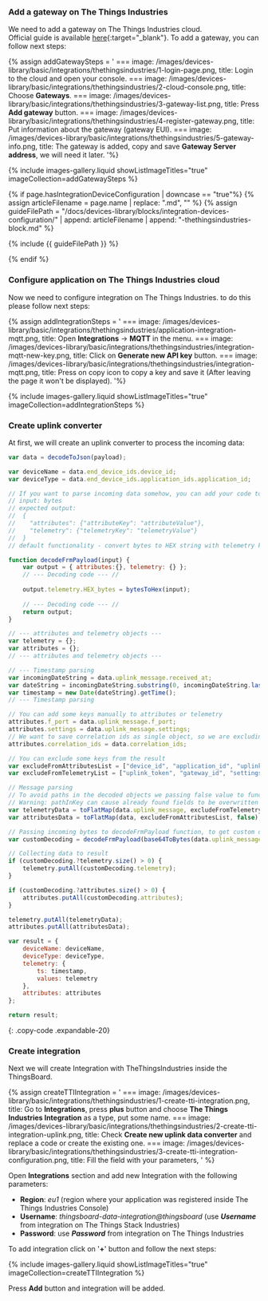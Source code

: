 ### Add a gateway on The Things Industries

We need to add a gateway on The Things Industries cloud.  
Official guide is available [here](https://support.milesight-iot.com/support/solutions/articles/73000514119-how-to-connect-milesight-gateway-to-the-things-stack-v3-via-semtech-packet-forwarder){:target="_blank"}.
To add a gateway, you can follow next steps:  

{% assign addGatewaySteps = '
    ===
        image: /images/devices-library/basic/integrations/thethingsindustries/1-login-page.png,
        title: Login to the cloud and open your console.
    ===
        image: /images/devices-library/basic/integrations/thethingsindustries/2-cloud-console.png,
        title: Choose **Gateways**.
    ===
        image: /images/devices-library/basic/integrations/thethingsindustries/3-gateway-list.png,
        title: Press **Add gateway** button.
    ===
        image: /images/devices-library/basic/integrations/thethingsindustries/4-register-gateway.png,
        title: Put information about the gateway (gateway EUI).
    ===
        image: /images/devices-library/basic/integrations/thethingsindustries/5-gateway-info.png,
        title: The gateway is added, copy and save **Gateway Server address**, we will need it later. 
'%}

{% include images-gallery.liquid showListImageTitles="true" imageCollection=addGatewaySteps %}

{% if page.hasIntegrationDeviceConfiguration | downcase == "true"%}
{% assign articleFilename = page.name |  replace: ".md", "" %}
{% assign guideFilePath = "/docs/devices-library/blocks/integration-devices-configuration/" | append: articleFilename | append: "-thethingsindustries-block.md" %}

{% include {{ guideFilePath }} %}

{% endif %}

### Configure application on The Things Industries cloud

Now we need to configure integration on The Things Industries. to do this please follow next steps:  

{% assign addIntegrationSteps = '
    ===
        image: /images/devices-library/basic/integrations/thethingsindustries/application-integration-mqtt.png,
        title: Open <b>Integrations</b> -> <b>MQTT</b> in the menu.
    ===
        image: /images/devices-library/basic/integrations/thethingsindustries/integration-mqtt-new-key.png,
        title: Click on <b>Generate new API key</b> button.
    ===
        image: /images/devices-library/basic/integrations/thethingsindustries/integration-mqtt.png,
        title: Press on copy icon to copy a key and save it (After leaving the page it won't be displayed).
'%}

{% include images-gallery.liquid showListImageTitles="true" imageCollection=addIntegrationSteps %}


### Create uplink converter

At first, we will create an uplink converter to process the incoming data:

```javascript
var data = decodeToJson(payload);

var deviceName = data.end_device_ids.device_id;
var deviceType = data.end_device_ids.application_ids.application_id;

// If you want to parse incoming data somehow, you can add your code to this function.
// input: bytes 
// expected output: 
//  {
//    "attributes": {"attributeKey": "attributeValue"},
//    "telemetry": {"telemetryKey": "telemetryValue"}
//  }
// default functionality - convert bytes to HEX string with telemetry key "HEX_bytes"

function decodeFrmPayload(input) {
    var output = { attributes:{}, telemetry: {} };
    // --- Decoding code --- //
    
    output.telemetry.HEX_bytes = bytesToHex(input);
    
    // --- Decoding code --- //
    return output;
}

// --- attributes and telemetry objects ---
var telemetry = {};
var attributes = {};
// --- attributes and telemetry objects ---

// --- Timestamp parsing
var incomingDateString = data.uplink_message.received_at;
var dateString = incomingDateString.substring(0, incomingDateString.lastIndexOf(".")+3) + "Z";
var timestamp = new Date(dateString).getTime();
// --- Timestamp parsing

// You can add some keys manually to attributes or telemetry
attributes.f_port = data.uplink_message.f_port;
attributes.settings = data.uplink_message.settings;
// We want to save correlation ids as single object, so we are excluding them from attributes parse and add manually
attributes.correlation_ids = data.correlation_ids;

// You can exclude some keys from the result
var excludeFromAttributesList = ["device_id", "application_id", "uplink_message", "correlation_ids"];
var excludeFromTelemetryList = ["uplink_token", "gateway_id", "settings"];

// Message parsing
// To avoid paths in the decoded objects we passing false value to function as "pathInKey" argument.
// Warning: pathInKey can cause already found fields to be overwritten with the last value found, e.g. receive_at from uplink_message will be written receive_at in the root.
var telemetryData = toFlatMap(data.uplink_message, excludeFromTelemetryList, false);
var attributesData = toFlatMap(data, excludeFromAttributesList, false);

// Passing incoming bytes to decodeFrmPayload function, to get custom decoding
var customDecoding = decodeFrmPayload(base64ToBytes(data.uplink_message.frm_payload));

// Collecting data to result
if (customDecoding.?telemetry.size() > 0) {
    telemetry.putAll(customDecoding.telemetry);
}

if (customDecoding.?attributes.size() > 0) {
    attributes.putAll(customDecoding.attributes);
}

telemetry.putAll(telemetryData);
attributes.putAll(attributesData);

var result = {
    deviceName: deviceName,
    deviceType: deviceType,
    telemetry: {
        ts: timestamp, 
        values: telemetry
    },
    attributes: attributes
};

return result;
```
{: .copy-code .expandable-20}

### Create integration

Next we will create Integration with TheThingsIndustries inside the ThingsBoard.  

{% assign createTTIIntegration = '
    ===
        image: /images/devices-library/basic/integrations/thethingsindustries/1-create-tti-integration.png,
        title: Go to **Integrations**, press **plus** button and choose **The Things Industries Integration** as a type, put some name.
    ===
        image: /images/devices-library/basic/integrations/thethingsindustries/2-create-tti-integration-uplink.png,
        title: Check **Create new uplink data converter** and replace a code or create the existing one.
    ===
        image: /images/devices-library/basic/integrations/thethingsindustries/3-create-tti-integration-configuration.png,
        title: Fill the field with your parameters, 
'
%}

Open **Integrations** section and add new Integration with the following parameters:  

- **Region**: *eu1* (region where your application was registered inside The Things Industries Console)
- **Username**: *thingsboard-data-integration@thingsboard* (use ***Username*** from integration on The Things Stack Industries)
- **Password**: use ***Password*** from integration on The Things Industries

To add integration click on '**+**' button and follow the next steps:  

{% include images-gallery.liquid showListImageTitles="true" imageCollection=createTTIIntegration %} 

Press **Add** button and integration will be added.  